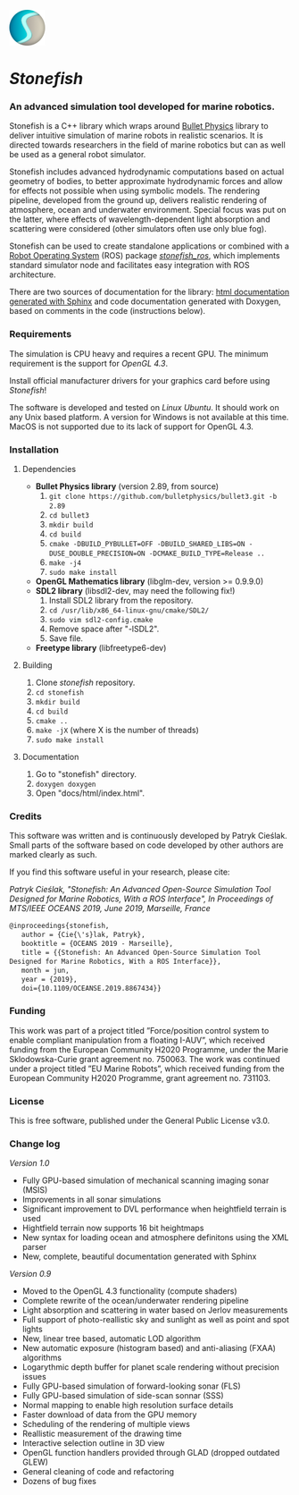 ![Stonefish logo](https://github.com/patrykcieslak/stonefish/blob/master/Library/shaders/logo_64.png)
# ***Stonefish***
### An advanced simulation tool developed for marine robotics.

Stonefish is a C++ library which wraps around [Bullet Physics](https://pybullet.org) library to deliver intuitive simulation of marine robots in realistic scenarios. It is directed towards researchers in the field of marine robotics but can as well be used as a general robot simulator. 

Stonefish includes advanced hydrodynamic computations based on actual geometry of bodies, to better approximate hydrodynamic forces and allow for effects not possible when using symbolic models. The rendering pipeline, developed from the ground up, delivers realistic rendering of atmosphere, ocean and underwater environment. Special focus was put on the latter, where effects of wavelength-dependent light absorption and scattering were considered (other simulators often use only blue fog). 

Stonefish can be used to create standalone applications or combined with a [Robot Operating System](https://www.ros.org) (ROS) package [_stonefish_ros_](https://github.com/patrykcieslak/stonefish_ros), which implements 
standard simulator node and facilitates easy integration with ROS architecture.

There are two sources of documentation for the library: [html documentation generated with Sphinx](https://stonefish.readthedocs.io) and code documentation generated with Doxygen, based on comments in the code (instructions below).

### Requirements

The simulation is CPU heavy and requires a recent GPU. The minimum requirement is the support for *OpenGL 4.3*. 

Install official manufacturer drivers for your graphics card before using _Stonefish_!

The software is developed and tested on *Linux Ubuntu*. It should work on any Unix based platform. A version for Windows is not available at this time. MacOS is not supported due to its lack of support for OpenGL 4.3.

### Installation
1. Dependencies
    * **Bullet Physics library** (version 2.89, from source)
        1. `git clone https://github.com/bulletphysics/bullet3.git -b 2.89`
        2. `cd bullet3`
        3. `mkdir build`
        4. `cd build`
        5. `cmake -DBUILD_PYBULLET=OFF -DBUILD_SHARED_LIBS=ON -DUSE_DOUBLE_PRECISION=ON -DCMAKE_BUILD_TYPE=Release ..`
        6. `make -j4`
        7. `sudo make install`
    * **OpenGL Mathematics library** (libglm-dev, version >= 0.9.9.0)
    * **SDL2 library** (libsdl2-dev, may need the following fix!)
        1. Install SDL2 library from the repository.
        2. `cd /usr/lib/x86_64-linux-gnu/cmake/SDL2/`
        3. `sudo vim sdl2-config.cmake`
        4. Remove space after "-lSDL2".
        5. Save file.
    * **Freetype library** (libfreetype6-dev)

2. Building
    1. Clone _stonefish_ repository.
    2. `cd stonefish`
    3. `mkdir build`
    4. `cd build`
    5. `cmake ..`
    6. `make -jX` (where X is the number of threads)
    7. `sudo make install`

3. Documentation
    1. Go to "stonefish" directory.
    2. `doxygen doxygen`
    3. Open "docs/html/index.html".
    
### Credits
This software was written and is continuously developed by Patryk Cieślak. Small parts of the software based on code developed by other authors are marked clearly as such.

If you find this software useful in your research, please cite:

*Patryk Cieślak, "Stonefish: An Advanced Open-Source Simulation Tool Designed for Marine Robotics, With a ROS Interface", In Proceedings of MTS/IEEE OCEANS 2019, June 2019, Marseille, France*
```
@inproceedings{stonefish,
   author = {Cie{\'s}lak, Patryk},
   booktitle = {OCEANS 2019 - Marseille},
   title = {{Stonefish: An Advanced Open-Source Simulation Tool Designed for Marine Robotics, With a ROS Interface}},
   month = jun,
   year = {2019},
   doi={10.1109/OCEANSE.2019.8867434}}
```
### Funding
This work was part of a project titled ”Force/position control system to enable compliant manipulation from a floating I-AUV”, which received funding from the European Community H2020 Programme, under the Marie Sklodowska-Curie grant agreement no. 750063. The work was continued under a project titled ”EU Marine Robots”, which received funding from the European Community H2020 Programme, grant agreement no. 731103.

### License
This is free software, published under the General Public License v3.0.

### Change log

*Version 1.0*
- Fully GPU-based simulation of mechanical scanning imaging sonar (MSIS)
- Improvements in all sonar simulations
- Significant improvement to DVL performance when heightfield terrain is used
- Hightfield terrain now supports 16 bit heightmaps
- New syntax for loading ocean and atmosphere definitons using the XML parser
- New, complete, beautiful documentation generated with Sphinx

*Version 0.9*
- Moved to the OpenGL 4.3 functionality (compute shaders)
- Complete rewrite of the ocean/underwater rendering pipeline
- Light absorption and scattering in water based on Jerlov measurements
- Full support of photo-reallistic sky and sunlight as well as point and spot lights
- New, linear tree based, automatic LOD algorithm 
- New automatic exposure (histogram based) and anti-aliasing (FXAA) algorithms
- Logarythmic depth buffer for planet scale rendering without precision issues
- Fully GPU-based simulation of forward-looking sonar (FLS)
- Fully GPU-based simulation of side-scan sonnar (SSS)
- Normal mapping to enable high resolution surface details
- Faster download of data from the GPU memory
- Scheduling of the rendering of multiple views
- Reallistic measurement of the drawing time
- Interactive selection outline in 3D view
- OpenGL function handlers provided through GLAD (dropped outdated GLEW)
- General cleaning of code and refactoring
- Dozens of bug fixes
